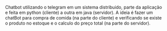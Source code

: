 Chatbot utilizando o telegram em um sistema distribuido, parte da aplicação e feita em python (cliente) a outra em java (servidor). A ideia é fazer um chatBot para compra de comida (na parte do cliente) e verificando se existe o produto no estoque e o calculo do preço total (na parte do servidor).
